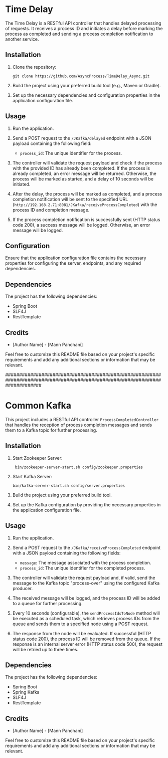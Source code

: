 # Time Delay

The Time Delay is a RESTful API controller that handles delayed processing of requests. It receives a process ID and initiates a delay before marking the process as completed and sending a process completion notification to another service.

## Installation

1. Clone the repository:

   ```shell
   git clone https://github.com/AsyncProcess/TimeDelay_Async.git
   ```

2. Build the project using your preferred build tool (e.g., Maven or Gradle).

3. Set up the necessary dependencies and configuration properties in the application configuration file.

## Usage

1. Run the application.

2. Send a POST request to the `/JKafka/delayed` endpoint with a JSON payload containing the following field:

    - `process_id`: The unique identifier for the process.

3. The controller will validate the request payload and check if the process with the provided ID has already been completed. If the process is already completed, an error message will be returned. Otherwise, the process will be marked as started, and a delay of 10 seconds will be initiated.

4. After the delay, the process will be marked as completed, and a process completion notification will be sent to the specified URL (`http://192.168.2.71:8081/JKafka/receiveProcessCompleted`) with the process ID and completion message.

5. If the process completion notification is successfully sent (HTTP status code 200), a success message will be logged. Otherwise, an error message will be logged.

## Configuration

Ensure that the application configuration file contains the necessary properties for configuring the server, endpoints, and any required dependencies.

## Dependencies

The project has the following dependencies:

- Spring Boot
- SLF4J
- RestTemplate

## Credits

- [Author Name] - [Mann Panchani]

Feel free to customize this README file based on your project's specific requirements and add any additional sections or information that may be relevant.

#############################################################################################################################

# Common Kafka 

This project includes a RESTful API controller `ProcessCompletedController` that handles the reception of process completion messages and sends them to a Kafka topic for further processing.

## Installation

1. Start Zookeeper Server: 
         
        bin/zookeeper-server-start.sh config/zookeeper.properties

2. Start Kafka Server:

       bin/kafka-server-start.sh config/server.properties

3. Build the project using your preferred build tool.

4. Set up the Kafka configuration by providing the necessary properties in the application configuration file.

## Usage

1. Run the application.

2. Send a POST request to the `/JKafka/receiveProcessCompleted` endpoint with a JSON payload containing the following fields:

    - `message`: The message associated with the process completion.
    - `process_id`: The unique identifier for the completed process.

3. The controller will validate the request payload and, if valid, send the message to the Kafka topic "process-over" using the configured Kafka producer.

4. The received message will be logged, and the process ID will be added to a queue for further processing.

5. Every 10 seconds (configurable), the `sendProcessIdsToNode` method will be executed as a scheduled task, which retrieves process IDs from the queue and sends them to a specified node using a POST request.

6. The response from the node will be evaluated. If successful (HTTP status code 200), the process ID will be removed from the queue. If the response is an internal server error (HTTP status code 500), the request will be retried up to three times.

## Dependencies

The project has the following dependencies:

- Spring Boot
- Spring Kafka
- SLF4J
- RestTemplate

## Credits

- [Author Name] - [Mann Panchani]

Feel free to customize this README file based on your project's specific requirements and add any additional sections or information that may be relevant.
